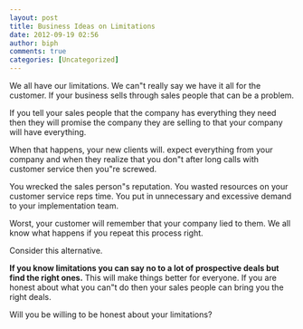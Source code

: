 ```yaml
---
layout: post
title: Business Ideas on Limitations
date: 2012-09-19 02:56
author: biph
comments: true
categories: [Uncategorized]
---
```

<p>We all have our limitations. We can"t really say we have it all for the customer. If your business sells through sales people that can be a problem. </p>
<p>If you tell your sales people that the company has everything they need then they will promise the company they are selling to that your company will have everything. </p>
<p>When that happens, your new clients will. expect everything from your company and when they realize that you don"t after long calls with customer service then you"re screwed. </p>
<p>You wrecked the sales person"s reputation. You wasted resources on your customer service reps time. You put in unnecessary and excessive demand to your implementation team. </p>
<p>Worst, your customer will remember that your company lied to them. We all know what happens if you repeat this process right. </p>
<p>Consider this alternative. </p>
<p><strong>If you know limitations you can say no to a lot of prospective deals but find the right ones.</strong> This will make things better for everyone. If you are honest about what you can"t do then your sales people can bring you the right deals. </p>
<p>Will you be willing to be honest about your limitations?</p>

